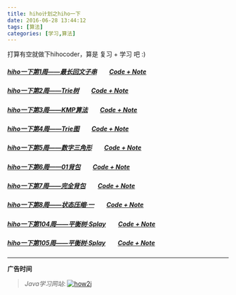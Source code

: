 ```yaml
---
title: hiho计划之hiho一下
date: 2016-06-28 13:44:12
tags: [算法]
categories: [学习,算法]
---
```


打算有空就做下hihocoder，算是 复习 + 学习 吧 :)

##### [hiho一下第1周——最长回文子串](http://hihocoder.com/contest/hiho1/problem/1)　　[Code + Note](https://github.com/GooZy/Codes/tree/master/OJ-hihocoder/hiho%E4%B8%80%E4%B8%8B/%E7%AC%AC1%E5%91%A8%E2%80%94%E2%80%94%E6%9C%80%E9%95%BF%E5%9B%9E%E6%96%87%E5%AD%90%E4%B8%B2)

##### [hiho一下第2周——Trie树](http://hihocoder.com/contest/hiho2/problem/1)　　[Code + Note](https://github.com/GooZy/Codes/tree/master/OJ-hihocoder/hiho%E4%B8%80%E4%B8%8B/%E7%AC%AC2%E5%91%A8%E2%80%94%E2%80%94Trie%E6%A0%91)

##### [hiho一下第3周——KMP算法](http://hihocoder.com/contest/hiho3/problem/1)　　[Code + Note](https://github.com/GooZy/Codes/tree/master/OJ-hihocoder/hiho%E4%B8%80%E4%B8%8B/%E7%AC%AC3%E5%91%A8%E2%80%94%E2%80%94KMP%E7%AE%97%E6%B3%95)
<!--more-->

##### [hiho一下第4周——Trie图](http://hihocoder.com/contest/hiho4/problem/1)　　[Code + Note](https://github.com/GooZy/Codes/tree/master/OJ-hihocoder/hiho%E4%B8%80%E4%B8%8B/%E7%AC%AC4%E5%91%A8%E2%80%94%E2%80%94Trie%E5%9B%BE)

##### [hiho一下第5周——数字三角形](http://hihocoder.com/contest/hiho5/problem/1)　　[Code + Note](https://github.com/GooZy/Codes/tree/master/OJ-hihocoder/hiho%E4%B8%80%E4%B8%8B/%E7%AC%AC5%E5%91%A8%E2%80%94%E2%80%94%E6%95%B0%E5%AD%97%E4%B8%89%E8%A7%92%E5%BD%A2)

##### [hiho一下第6周——01背包](http://hihocoder.com/contest/hiho6/problem/1)　　[Code + Note](https://github.com/GooZy/Codes/tree/master/OJ-hihocoder/hiho%E4%B8%80%E4%B8%8B/%E7%AC%AC6%E5%91%A8%E2%80%94%E2%80%9401%E8%83%8C%E5%8C%85)

##### [hiho一下第7周——完全背包](http://hihocoder.com/contest/hiho7/problem/1)　　[Code + Note](https://github.com/GooZy/Codes/tree/master/OJ-hihocoder/hiho%E4%B8%80%E4%B8%8B/%E7%AC%AC7%E5%91%A8%E2%80%94%E2%80%94%E5%AE%8C%E5%85%A8%E8%83%8C%E5%8C%85)

##### [hiho一下第8周——状态压缩·一](http://hihocoder.com/contest/hiho8/problem/1)　　[Code + Note](https://github.com/GooZy/Codes/tree/master/OJ-hihocoder/hiho%E4%B8%80%E4%B8%8B/%E7%AC%AC8%E5%91%A8%E2%80%94%E2%80%94%E7%8A%B6%E6%80%81%E5%8E%8B%E7%BC%A9%C2%B7%E4%B8%80)

##### [hiho一下第104周——平衡树·Splay](http://hihocoder.com/contest/hiho104/problem/1)　　[Code + Note](https://github.com/GooZy/Codes/tree/master/OJ-hihocoder/hiho%E4%B8%80%E4%B8%8B/%E7%AC%AC104%E5%91%A8%E2%80%94%E2%80%94%E5%B9%B3%E8%A1%A1%E6%A0%91%C2%B7Splay)

##### [hiho一下第105周——平衡树·Splay](http://hihocoder.com/contest/hiho105/problem/1)　　[Code + Note](https://github.com/GooZy/Codes/tree/master/OJ-hihocoder/hiho%E4%B8%80%E4%B8%8B/%E7%AC%AC105%E5%91%A8%E2%80%94%E2%80%94%E5%B9%B3%E8%A1%A1%E6%A0%91%C2%B7Splay2)


---

**广告时间**




> *Java学习网站*: <a href="http://how2j.cn?p=23251" target="_blank">![how2j](https://github.com/GooZy/GooZy.github.io/blob/hexo/source/images/how2j.png?raw=true)</a>

